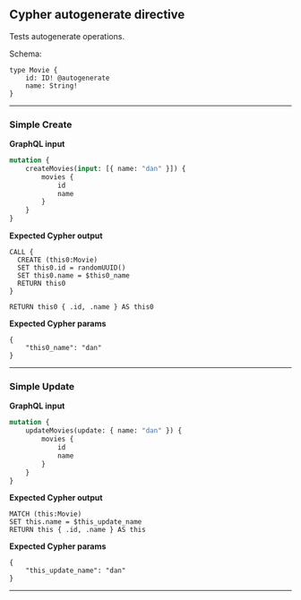 ## Cypher autogenerate directive

Tests autogenerate operations.

Schema:

```schema
type Movie {
    id: ID! @autogenerate
    name: String!
}
```

---

### Simple Create

**GraphQL input**

```graphql
mutation {
    createMovies(input: [{ name: "dan" }]) {
        movies {
            id
            name
        }
    }
}
```

**Expected Cypher output**

```cypher
CALL {
  CREATE (this0:Movie)
  SET this0.id = randomUUID()
  SET this0.name = $this0_name
  RETURN this0
}

RETURN this0 { .id, .name } AS this0
```

**Expected Cypher params**

```cypher-params
{
    "this0_name": "dan"
}
```

---

### Simple Update

**GraphQL input**

```graphql
mutation {
    updateMovies(update: { name: "dan" }) {
        movies {
            id
            name
        }
    }
}
```

**Expected Cypher output**

```cypher
MATCH (this:Movie)
SET this.name = $this_update_name
RETURN this { .id, .name } AS this
```

**Expected Cypher params**

```cypher-params
{
    "this_update_name": "dan"
}
```

---
